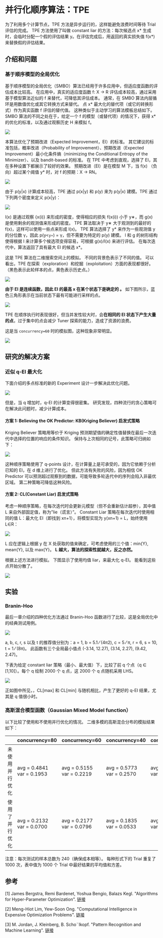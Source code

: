 # 并行化顺序算法：TPE

为了利用多个计算节点，TPE 方法是异步运行的，这样能避免浪费时间等待 Trial 评估的完成。 TPE 方法使用了叫做 constant liar 的方法：每次候选点 x* 生成时，会临时分配一个假的评估结果 y。在评估完成后，用返回的真实损失值 f(x*) 来替换假的评估结果。

## 介绍和问题

### 基于顺序模型的全局优化

基于顺序模型的全局优化（SMBO）算法已经用于许多应用中，但适应度函数的评估成本比较高。 在应用中，真实的适应度函数 f: X → R 评估成本较高，通过采用基于模型算法近似的 f 来替代，可降低其评估成本。 通常，在 SMBO 算法内层循环是用数值优化或其它转换方式来替代。 点 x* 最大化的替代项（或它的转换形式）作为真实函数 f 评估的替代值。 这种类似于主动学习的算法模板总结如下。 SMBO 算法的不同之处在于，给定一个 f 的模型（或替代项）的情况下，获得 x* 的优化的标准，以及通过观察历史 H 来模拟 f。

![](../../img/parallel_tpe_search4.PNG)

本算法优化了预期改进（Expected Improvement，EI）的标准。 其它建议的标准包括，概率改进（Probability of Improvement）、预期改进（Expected Improvement）最小化条件熵（minimizing the Conditional Entropy of the Minimizer）、以及 bandit-based 的标准。 在 TPE 中考虑到直观，选择了 EI，其在多种设置下都展示了较好的效果。 预期改进（EI）是在模型 M 下，当 f(x) （负向）超过某个阈值 y* 时，对 f 的预期：X → RN。

![](../../img/parallel_tpe_search_ei.PNG)

由于 p(y|x) 计算成本较高，TPE 通过 p(x|y) 和 p(y) 来为 p(y|x) 建模。TPE 通过下列两个密度来定义 p(x|y)：

![](../../img/parallel_tpe_search_tpe.PNG)

l(x) 是通过观察 {x(i)} 来形成的密度，使得相应的损失 f(x(i)) 小于 y∗，而 g(x) 是使用剩余的观测值来形成的密度。 TPE 算法取决于 y∗ 大于观测到的最好的 f(x)，这样可以使用一些点来形成 l(x)。 TPE 算法选择了 y* 来作为一些观测值 y 的分位数 γ，因此 p(y<`y∗`) = γ，但不需要为特定的 p(y) 建模。 l 和 g 的树形结构使得根据 l 来计算多个候选项变得容易，可根据 g(x)/l(x) 来进行评估。 在每次迭代中，算法返回了具有最大 EI 的候选 x*。

这是 TPE 算法在二维搜索空间上的模拟。 不同的背景色表示了不同的值。 可以看出，TPE 在探索（exploration）和挖掘（exploitation）方面的表现都很好。 （黑色表示此轮样本的点，黄色表示历史点。）

![](../../img/parallel_tpe_search1.gif)

**由于 EI 是连续函数，因此 EI 的最高 x 在某个状态下是确定的 。** 如下图所示，蓝色三角形表示在当前状态下最有可能进行采样的点。

![](../../img/parallel_tpe_search_ei2.PNG)

TPE 在顺序执行时表现很好，但当并发性较大时，会**在相同的 EI 状态下产生大量的点**，过于集中的点会减少 Tuner 探索的能力，造成了资源的浪费。

这是当 `concurrency=60` 时的模拟图，这种现象非常明显。

![](../../img/parallel_tpe_search2.gif)

## 研究的解决方案

### 近似 q-EI 最大化

下面介绍的多点标准的新的 Experiment 设计一步解决此优化问题。

![](../../img/parallel_tpe_search_qEI.PNG)

但是，当 q 增加时，q-EI 的计算变得很密集。 研究发现，四种流行的贪心策略可在解决此问题时，减少计算成本。

#### 方案 1: Believing the OK Predictor: KB(Kriging Believer) 启发式策略

Kriging Believer 策略用等价于 Kriging 预测期望值的确定性值替换在最后一次迭代中选择的位置的响应的条件知识。 保持与上次相同的记号，此策略可归纳如下：

![](../../img/parallel_tpe_search_kb.PNG)

这种顺序策略使用了 q-points 设计，在计算量上是可承受的，因为它依赖于分析已知的 EI，在 d 维上进行了优化。 但此方法有失败的风险，因为相信 OK Predictor 可以预测超过观察到的数据，可能导致多轮迭代中的序列会陷入非最优区域。 第二种策略可降低这种风险。

#### 方案 2: CL(Constant Liar) 启发式策略

考虑一种顺序策略，在每次迭代时会更新元模型（但不会重新估计超参），其中值 L 来自外部固定值，称为”lie（谎言）”。 Constant Liar 策略在每次迭代时使用相同的值 L：最大化 EI（即找到 xn+1），将模型实现为 y(xn+1) = L，始终使用 L∈R：

![](../../img/parallel_tpe_search_cl.PNG)

L 应在逻辑上根据 y 在 X 处获取的值来确定，可考虑使用的三个值：min{Y}, mean{Y}, 以及 max{Y}。 **L 越大，算法的探索性就越大，反之亦然。**

根据上述方法进行模拟。 下图显示了使用均值 liar，来最大化 q-EI。 能看到这些点开始分散了。

![](../../img/parallel_tpe_search3.gif)

## 实验

### Branin-Hoo

最后一章介绍的四种优化方法通过 Branin-Hoo 函数进行了比较，这是全局优化中的经典测试用例。

![](../../img/parallel_tpe_search_branin.PNG)

a, b, c, r, s 以及 t 的推荐值分别为：a = 1, b = 5.1 ⁄ (4π2), c = 5 ⁄ π, r = 6, s = 10, t = 1 ⁄ (8π)。 此函数有三个全局最小值点 (-3.14, 12.27), (3.14, 2.27), (9.42, 2.47)。

下表为给定 constant liar 策略（最小、最大值）下，比较了前 q 个点（q ∈ [1,10]）。每个 q 绘制 2000 个 q 点，这 2000 个 q 点随机采用 LHS。

![](../../img/parallel_tpe_search_result.PNG)

正如图中所见，，CL[max] 和 CL[min] 与随机相比，产生了更好的 q-EI 结果，尤其是 q 值很小时。

### 高斯混合模型函数（Gaussian Mixed Model function）

以下比较了使用和不使用并行优化的情况。 二维多模的高斯混合分布的模拟结果如下：

|         | concurrency=80                         | concurrency=60                         | concurrency=40                         | concurrency=20                         | concurrency=10                         |
| ------- | -------------------------------------- | -------------------------------------- | -------------------------------------- | -------------------------------------- | -------------------------------------- |
| 未使用并行优化 | avg =  0.4841 <br> var =  0.1953 | avg =  0.5155 <br> var =  0.2219 | avg =  0.5773 <br> var =  0.2570 | avg =  0.4680 <br> var =  0.1994 | avg = 0.2774 <br> var = 0.1217   |
| 使用了并行优化 | avg =  0.2132 <br> var = 0.0700  | avg =  0.2177<br>var =  0.0796   | avg =  0.1835 <br> var =  0.0533 | avg =  0.1671 <br> var =  0.0413 | avg =  0.1918 <br> var =  0.0697 |

注意：每次测试的样本总数为 240（确保成本相等）。 每种形式下的 Trial 重复了 1000 次，表中值为 1000 个 Trial 中最好结果的平均值和方差。

## 参考

[1] James Bergstra, Remi Bardenet, Yoshua Bengio, Balazs Kegl. "Algorithms for Hyper-Parameter Optimization". [链接](https://papers.nips.cc/paper/4443-algorithms-for-hyper-parameter-optimization.pdf)

[2] Meng-Hiot Lim, Yew-Soon Ong. "Computational Intelligence in Expensive Optimization Problems". [链接](https://link.springer.com/content/pdf/10.1007%2F978-3-642-10701-6.pdf)

[3] M. Jordan, J. Kleinberg, B. Scho¨lkopf. "Pattern Recognition and Machine Learning". [链接](http://users.isr.ist.utl.pt/~wurmd/Livros/school/Bishop%20-%20Pattern%20Recognition%20And%20Machine%20Learning%20-%20Springer%20%202006.pdf)
